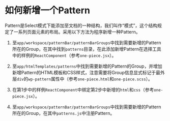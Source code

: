 # 如何新增一个Pattern

Pattern是Select模式下能添加至文档的一种结构，我们叫作“模式”，这个结构规定了一系列页面元素的布局。采用以下方法为程序新增一种Pattern。

1. 至`app/workspace/patternBar/patternBarGroups`中找到需要新增的Pattern所在的Group，在其中找到`patterns`目录，在此添加新增Pattern在选择工具中的样例的`ReactComponent`（参考`one-piece.jsx`）。

2. 至`app/htmlTemplates/patterns`中找到需要新增的Pattern的Group，并增加新增Pattern的HTML模板和CSS样式，注意需要将Group信息显式标记于最外层`div`的`wp-pattern`属性中（参考`one-piece.html`和`one-piece.scss`）。

3. 在第1步中的样例`ReactComponent`中绑定第2步中新增的`html`和`css`（参考`one-piece.jsx`）。

4. 至`app/workspace/patternBar/patternBarGroups`中找到需要新增的Pattern所在的Group，在其中`patterns.js`中注册Pattern。